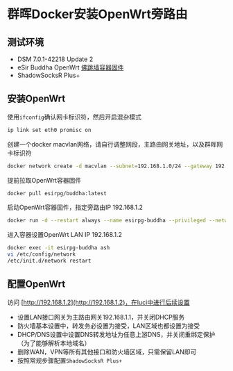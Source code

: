 # 群晖Docker安装OpenWrt旁路由

## 测试环境

* DSM 7.0.1-42218 Update 2
* eSir Buddha OpenWrt [佛跳墙容器固件](https://hub.docker.com/r/esirpg/buddha)
* ShadowSocksR Plus+

## 安装OpenWrt

使用`ifconfig`确认网卡标识符，然后开启混杂模式

```bash
ip link set eth0 promisc on
```

创建一个docker macvlan网络，请自行调整网段，主路由网关地址，以及群晖网卡标识符

```bash
docker network create -d macvlan --subnet=192.168.1.0/24 --gateway 192.168.1.1 -o parent=eth0 mac-net
```

提前拉取OpenWrt容器固件

```bash
docker pull esirpg/buddha:latest
```

启动OpenWrt容器固件，指定旁路由IP 192.168.1.2

```bash
docker run -d --restart always --name esirpg-buddha --privileged --network mac-net --ip=192.168.1.2 esirpg/buddha /sbin/init
```

进入容器设置OpenWrt LAN IP 192.168.1.2

```bash
docker exec -it esirpg-buddha ash
vi /etc/config/network
/etc/init.d/network restart
```

## 配置OpenWrt

访问 [http://192.168.1.2](http://192.168.1.2)，在luci中进行后续设置

* 设置LAN接口网关为主路由网关192.168.1.1，并关闭DHCP服务
* 防火墙基本设置中，转发务必设置为接受，LAN区域也都设置为接受
* DHCP/DNS设置中设置DNS转发地址为任意上游DNS，并关闭重绑定保护（为了能够解析本地域名）
* 删除WAN，VPN等所有其他接口和防火墙区域，只需保留LAN即可
* 按照常规步骤配置`ShadowSocksR Plus+`